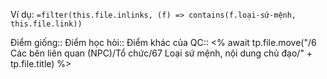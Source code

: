 Ví dụ: `=filter(this.file.inlinks, (f) => contains(f.loại-sứ-mệnh, this.file.link))`

Điểm giống::
Điểm học hỏi:: 
Điểm khác của QC:: 
<% await tp.file.move("/6 Các bên liên quan (NPC)/Tổ chức/67 Loại sứ mệnh, nội dung chủ đạo/" + tp.file.title) %> 